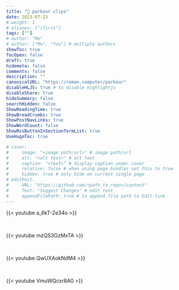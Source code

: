 ```yaml
---
title: "🥷 parkour clips"
date: 2023-07-23
# weight: 1
# aliases: ["/first"]
tags: [""]
# author: "Me"
# author: ["Me", "You"] # multiple authors
showToc: true
TocOpen: false
draft: true
hidemeta: false
comments: false
description: ""
canonicalURL: "https://roman.computer/parkour"
disableHLJS: true # to disable highlightjs
disableShare: true
hideSummary: false
searchHidden: false
ShowReadingTime: true
ShowBreadCrumbs: true
ShowPostNavLinks: true
ShowWordCount: false
ShowRssButtonInSectionTermList: true
UseHugoToc: true

# cover:
#     image: "<image path/url>" # image path/url
#     alt: "<alt text>" # alt text
#     caption: "<text>" # display caption under cover
#     relative: false # when using page bundles set this to true
#     hidden: true # only hide on current single page
# editPost:
#     URL: "https://github.com/<path_to_repo>/content"
#     Text: "Suggest Changes" # edit text
#     appendFilePath: true # to append file path to Edit link
---
```


{{< youtube a_6kT-2e34o >}}

<br>

{{< youtube mzQS3GzMxTA >}}

<br>

{{< youtube QwUXAokNdM4 >}}

<br>

{{< youtube VmuWQcxr8A0 >}}
